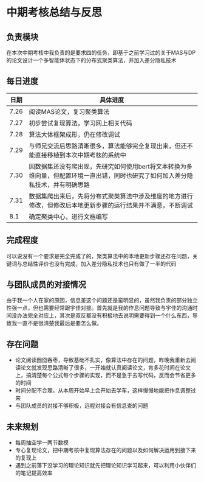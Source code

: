 # 中期考核总结与反思

## 负责模块

在本次中期考核中我负责的是要求四的任务，即基于之前学习过的关于MAS与DP的论文设计一个多智能体状态下的分布式聚类算法，并加入差分隐私技术

## 每日进度

| 日期 | 具体进度                                                     |
| ---- | ------------------------------------------------------------ |
| 7.26 | 阅读MAS论文，复习聚类算法                                    |
| 7.27 | 初步尝试复现算法，学习网上相关代码                           |
| 7.28 | 算法大体框架成形，仍在修改调试                               |
| 7.29 | 与师兄交流后思路清晰很多，算法能够完全复现出来，但还不能直接移植到本次中期考核的系统中 |
| 7.30 | 因数据集还没有爬出现，先研究如何使用bert将文本转换为多维向量，但配置环境一直出错，同时也研究了如何加入差分隐私技术，并有明确思路 |
| 7.31 | 数据集爬出来后，先将分布式聚类算法中涉及维度的地方进行修改，但修改后本地更新步骤的运行结果并不满意，不断调试 |
| 8.1  | 确定聚类中心，进行文档编写                                   |

## 完成程度

可以说没有一个要求是完全完成了的，聚类算法中的本地更新步骤还存在问题，关键词与总结性评价也没有完成，加入差分隐私技术也只有做了一半的代码

## 与团队成员的对接情况

由于我一个人在家的原因，信息差这个问题还是蛮明显的，虽然我负责的部分独立性强一点，但也需要经常跟宇佳对接。首先就是我的作息问题导致与宇佳的沟通时间没办法完全对应上，其次是双反都没有积极地去说明需要得到一个什么东西，导致我一直不是很清楚我最后是要怎么做。

## 存在问题

- 论文阅读囫囵吞枣，导致基础不扎实，像算法中存在的问题，昨晚我重新去阅读论文就发现思路清晰了很多，一开始就认真阅读论文，肯多花时间在论文上，搞清楚每个公式每个步骤的实现，而不是急于去写代码，反而会节省更多的时间
- 时间分配不合理，从本周开始早上会开始去学车，这样慢慢地能把作息调整过来
- 与团队成员的对接不够积极，远程对接会有信息查的问题

## 未来规划

- 每周抽空学一两节数模
- 专心复现论文，把中期考核中复现算法存在的问题以及如何解决运用到接下来的复现上
- 遇到之前落下没学习的理论知识就先把理论知识学习起来，可以利用小伙伴们的笔记提高效率